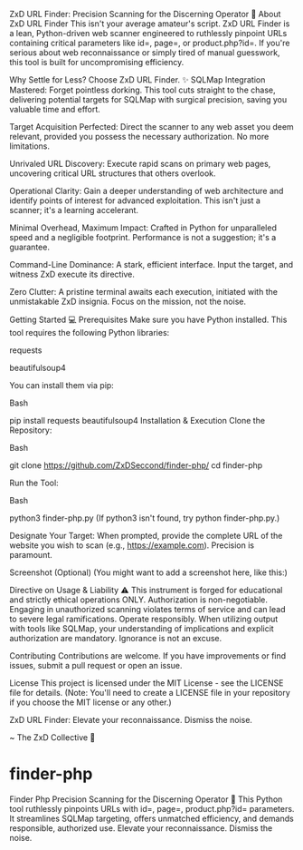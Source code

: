 ZxD URL Finder: Precision Scanning for the Discerning Operator 🚀
About ZxD URL Finder
This isn't your average amateur's script. ZxD URL Finder is a lean, Python-driven web scanner engineered to ruthlessly pinpoint URLs containing critical parameters like id=, page=, or product.php?id=. If you're serious about web reconnaissance or simply tired of manual guesswork, this tool is built for uncompromising efficiency.

Why Settle for Less? Choose ZxD URL Finder. ✨
SQLMap Integration Mastered: Forget pointless dorking. This tool cuts straight to the chase, delivering potential targets for SQLMap with surgical precision, saving you valuable time and effort.

Target Acquisition Perfected: Direct the scanner to any web asset you deem relevant, provided you possess the necessary authorization. No more limitations.

Unrivaled URL Discovery: Execute rapid scans on primary web pages, uncovering critical URL structures that others overlook.

Operational Clarity: Gain a deeper understanding of web architecture and identify points of interest for advanced exploitation. This isn't just a scanner; it's a learning accelerant.

Minimal Overhead, Maximum Impact: Crafted in Python for unparalleled speed and a negligible footprint. Performance is not a suggestion; it's a guarantee.

Command-Line Dominance: A stark, efficient interface. Input the target, and witness ZxD execute its directive.

Zero Clutter: A pristine terminal awaits each execution, initiated with the unmistakable ZxD insignia. Focus on the mission, not the noise.

Getting Started 💻
Prerequisites
Make sure you have Python installed. This tool requires the following Python libraries:

requests

beautifulsoup4

You can install them via pip:

Bash

pip install requests beautifulsoup4
Installation & Execution
Clone the Repository:

Bash

git clone https://github.com/ZxDSeccond/finder-php/
cd finder-php

Run the Tool:

Bash

python3 finder-php.py
(If python3 isn't found, try python finder-php.py.)

Designate Your Target:
When prompted, provide the complete URL of the website you wish to scan (e.g., https://example.com). Precision is paramount.

Screenshot (Optional)
(You might want to add a screenshot here, like this:)

Directive on Usage & Liability ⚠️
This instrument is forged for educational and strictly ethical operations ONLY. Authorization is non-negotiable. Engaging in unauthorized scanning violates terms of service and can lead to severe legal ramifications. Operate responsibly. When utilizing output with tools like SQLMap, your understanding of implications and explicit authorization are mandatory. Ignorance is not an excuse.

Contributing
Contributions are welcome. If you have improvements or find issues, submit a pull request or open an issue.

License
This project is licensed under the MIT License - see the LICENSE file for details. (Note: You'll need to create a LICENSE file in your repository if you choose the MIT license or any other.)

ZxD URL Finder: Elevate your reconnaissance. Dismiss the noise.

~ The ZxD Collective 🖤






# finder-php
Finder Php Precision Scanning for the Discerning Operator 🚀 This Python tool ruthlessly pinpoints URLs with id=, page=, product.php?id= parameters. It streamlines SQLMap targeting, offers unmatched efficiency, and demands responsible, authorized use. Elevate your reconnaissance. Dismiss the noise.
